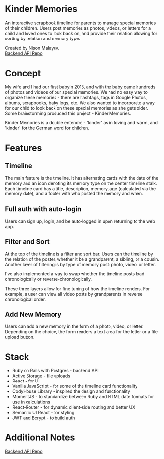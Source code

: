 <!-- <img alt="logo" src="src/assets/logo.png" style="margin-left: -100px; margin-top: -100px; margin-bottom: -150px"> -->

# Kinder Memories

An interactive scrapbook timeline for parents to manage special memories of their children. Users post memories as photos, videos, or letters for a child and loved ones to look back on, and provide their relation allowing for sorting by relation and memory type.

Created by Nison Malayev. </br>
[Backend API Repo](https://github.com/nmala/kinder-memories-backend)

# Concept

My wife and I had our first babyin 2018, and with the baby came hundreds of photos and videos of our special memories. We had no easy way to organize these memories - there are hashtags, tags in Google Photos, albums, scrapbooks, baby logs, etc. We also wanted to incorporate a way for our child to look back on these special memories as she gets older. Some brainstorming produced this project - Kinder Memories.

Kinder Memories is a double entendre - 'kinder' as in loving and warm, and 'kinder' for the German word for children.

# Features

## Timeline

The main feature is the timeline. It has alternating cards with the date of the memory and an icon denoting its memory type on the center timeline stalk. Each timeline card has a title, description, memory, age (calculated via the memory date), and a footer with who posted the memory and when.

## Full auth with auto-login

Users can sign up, login, and be auto-logged in upon returning to the web app.

## Filter and Sort

At the top of the timeline is a filter and sort bar. Users can the timeline by the relation of the poster, whether it be a grandparent, a sibling, or a cousin. Another layer of filtering is by type of memory post: photo, video, or letter.

I've also implemented a way to swap whether the timeline posts load chronologically or reverse-chronologically.

These three layers allow for fine tuning of how the timeline renders. For example, a user can view all video posts by grandparents in reverse chronological order.

## Add New Memory

Users can add a new memory in the form of a photo, video, or letter. Depending on the choice, the form renders a text area for the letter or a file upload button.

# Stack

- Ruby on Rails with Postgres - backend API
- Active Storage - file uploads
- React - for UI
- Vanilla JavaScript - for some of the timeline card functionality
- CodyHouse Library - inspired the design and functionality
- MomentJS - to standardize between Ruby and HTML date formats for use in calculations
- React-Router - for dynamic client-side routing and better UX
- Semantic UI React - for styling
- JWT and Bcrypt - to build auth

# Additional Notes

[Backend API Repo](https://github.com/nmala/kinder-memories-backend)
